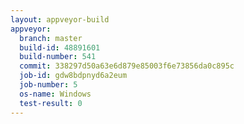 ```yaml
---
layout: appveyor-build
appveyor:
  branch: master
  build-id: 48891601
  build-number: 541
  commit: 338297d50a63e6d879e85003f6e73856da0c895c
  job-id: gdw8bdpnyd6a2eum
  job-number: 5
  os-name: Windows
  test-result: 0
---
```

